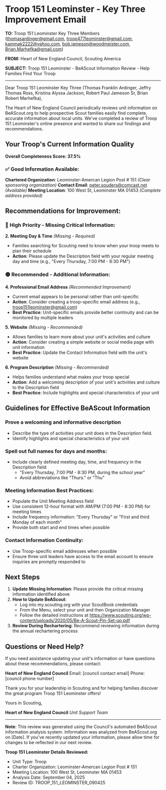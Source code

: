 # Troop 151 Leominster - Key Three Improvement Email

**TO:** Troop 151 Leominster Key Three Members (thomasardinger@gmail.com, troop477leominster@gmail.com, kammak2222@yahoo.com, bob.jameson@woodmeister.com, Brian.Marhefka@gmail.com)

**FROM:** Heart of New England Council, Scouting America

**SUBJECT:** Troop 151 Leominster - BeAScout Information Review - Help Families Find Your Troop

---

Dear Troop 151 Leominster Key Three (Thomas Franklin Ardinger, Jeffry Thomas Ross, Kristina Alyssa Jackson, Robert Paul Jameson Sr, Brian Robert Marhefka),

The Heart of New England Council periodically reviews unit information on BeAScout.org to help prospective Scout families easily find complete, accurate information about local units. We've completed a review of Troop 151 Leominster's online presence and wanted to share our findings and recommendations.

## Your Troop's Current Information Quality

**Overall Completeness Score: 37.5%**

### ✅ **Good Information Available:**
**Chartered Organization**: Leominster-Amercan Legion Post # 151 *(Clear sponsoring organization)*
**Contact Email**: peter.souders@comcast.net *(Available)*
**Meeting Location**: 100 West St, Leominster MA 01453 *(Complete address provided)*

## Recommendations for Improvement:

### 🔴 **High Priority - Missing Critical Information:**

**2. Meeting Day & Time** *(Missing - Required)*
- Families searching for Scouting need to know when your troop meets to plan their schedule
- **Action**: Please update the Description field with your regular meeting day and time (e.g., "Every Thursday, 7:00 PM - 8:30 PM")

### 🟡 **Recommended - Additional Information:**

**4. Professional Email Address** *(Recommended Improvement)*
- Current email appears to be personal rather than unit-specific
- **Action**: Consider creating a troop-specific email address (e.g., troop151leominster@gmail.com)
- **Best Practice**: Unit-specific emails provide better continuity and can be monitored by multiple leaders

**5. Website** *(Missing - Recommended)*
- Allows families to learn more about your unit's activities and culture
- **Action**: Consider creating a simple website or social media page with unit information
- **Best Practice**: Update the Contact Information field with the unit's website

**6. Program Description** *(Missing - Recommended)*
- Helps families understand what makes your troop special
- **Action**: Add a welcoming description of your unit's activities and culture to the Description field
- **Best Practice**: Include highlights and special characteristics of your unit

## Guidelines for Effective BeAScout Information

### **Prove a welcoming and informative description**
- Describe the type of activities your unit does in the Description field.
- Identify highlights and special characteristics of your unit

### **Spell out full names for days and months:**
- Include clearly defined meeting day, time, and frequency in the Description field:
  - "Every Thursday, 7:00 PM - 8:30 PM, during the school year"
  - Avoid abbreviations like "Thurs." or "Thu"

### **Meeting Information Best Practices:**
- Populate the Unit Meeting Address field
- Use consistent 12-hour format with AM/PM (7:00 PM - 8:30 PM) for meeting times
- Include frequency information: "Every Thursday" or "First and third Monday of each month"
- Provide both start and end times when possible

### **Contact Information Continuity:**
- Use Troop-specific email addresses when possible
- Ensure three unit leaders have access to the email account to ensure inquiries are promptly responded to

## Next Steps

1. **Update Missing Information**: Please provide the critical missing information identified above
2. **How to Update BeAScout**: 
   - Log into my.scouting.org with your ScoutBook credentials
   - From the Menu, select your unit and then Organization Manager
   - Follow the detailed instructions at
     https://www.scouting.org/wp-content/uploads/2020/05/Be-A-Scout-Pin-Set-up.pdf
3. **Review During Rechartering**: Recommend reviewing information during the annual rechartering process

## Questions or Need Help?

If you need assistance updating your unit's information or have questions about these recommendations, please contact:

**Heart of New England Council**
Email: [council contact email]
Phone: [council phone number]

Thank you for your leadership in Scouting and for helping families discover the great program Troop 151 Leominster offers!

Yours in Scouting,

**Heart of New England Council**
*Unit Support Team*

---

**Note**: This review was generated using the Council's automated BeAScout information analysis system. Information was analyzed from BeAScout.org on [Date]. If you've recently updated your information, please allow time for changes to be reflected in our next review.

**Troop 151 Leominster Details Reviewed:**
- Unit Type: Troop
- Charter Organization: Leominster-Amercan Legion Post # 151
- Meeting Location: 100 West St, Leominster MA 01453
- Analysis Date: September 04, 2025
- Review ID: TROOP_151_LEOMINSTER_090425